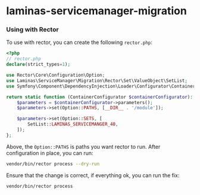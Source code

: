 # laminas-servicemanager-migration

### Using with Rector

To use with rector, you can create the following `rector.php`:

```php
<?php
// rector.php
declare(strict_types=1);

use Rector\Core\Configuration\Option;
use Laminas\ServiceManager\Migration\Rector\Set\ValueObject\SetList;
use Symfony\Component\DependencyInjection\Loader\Configurator\ContainerConfigurator;

return static function (ContainerConfigurator $containerConfigurator): void {
    $parameters = $containerConfigurator->parameters();
    $parameters->set(Option::PATHS, [__DIR__ . '/module']);

    $parameters->set(Option::SETS, [
        SetList::LAMINAS_SERVICEMANGER_40,
    ]);
};
```

Above, the `Option::PATHS` is paths you want rector to run. After configuration in place, you can run:

```bash
vendor/bin/rector process --dry-run
```

Ensure that the change is correct, if everything ok, you can run the fix:

```bash
vendor/bin/rector process
```

